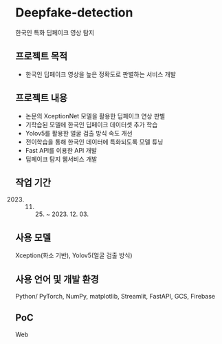 # Deepfake-detection
 한국인 특화 딥페이크 영상 탐지
## 프로젝트 목적
- 한국인 딥페이크 영상을 높은 정확도로 판별하는 서비스 개발 
## 프로젝트 내용
- 논문의 XceptionNet 모델을 활용한 딥페이크 연상 판별
- 기학습된 모델에 한국인 딥페이크 데이터셋 추가 학습
- Yolov5를 활용한 얼굴 검출 방식 속도 개선
- 전이학습을 통해 한국인 데이터에 특화되도록 모델 튜닝
- Fast API를 이용한 API 개발
- 딥페이크 탐지 웹서비스 개발
## 작업 기간
2023. 11. 25. ~ 2023. 12. 03. 
## 사용 모델
Xception(화소 기반), Yolov5(얼굴 검출 방식)
## 사용 언어 및 개발 환경
Python/ PyTorch, NumPy, matplotlib, Streamlit, FastAPI, GCS, Firebase
## PoC
Web
